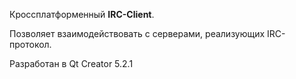 Кроссплатформенный **IRC-Client**.

Позволяет взаимодействовать с серверами, реализующих IRC-протокол.

Разработан в Qt Creator 5.2.1
